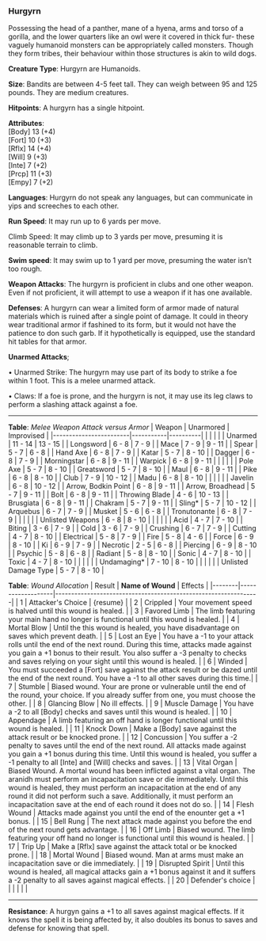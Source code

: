 ### Hurgyrn
Possessing the head of a panther, mane of a hyena, arms and torso of a gorilla, and the lower quarters like an owl were it covered in thick fur- these vaguely humanoid monsters can be appropriately called monsters. Though they form tribes, their behaviour within those structures is akin to wild dogs. 

**Creature Type**: Hurgyrn are Humanoids.

**Size**: Bandits are between 4-5 feet tall. They can weigh between 95 and 125 pounds. They are medium creatures.

**Hitpoints**: A hurgyrn has a single hitpoint.

**Attributes**:  
[Body] 13 (+4)  
[Fort] 10 (+3)  
[Rflx] 14 (+4)  
[Will] 9  (+3)  
[Inte] 7  (+2)  
[Prcp] 11 (+3)  
[Empy] 7  (+2)  

**Languages**: Hurgyrn do not speak any languages, but can communicate in yips and screeches to each other.

**Run Speed**: It may run up to 6 yards per move.

Climb Speed: It may climb up to 3 yards per move, presuming it is reasonable terrain to climb.

**Swim speed**: It may swim up to 1 yard per move, presuming the water isn’t too rough.

**Weapon Attacks**: The hurgyrn is proficient in clubs and one other weapon. Even if not proficient, it will attempt to use a weapon if it has one available.

**Defenses**: A hurgyrn can wear a limited form of armor made of natural materials which is ruined after a single point of damage. It could in theory wear traditional armor if fashined to its form, but it would not have the patience to don such garb. If it hypothetically is equipped, use the standard hit tables for that armor.

**Unarmed Attacks**;

 • Unarmed Strike: The hurgyrn may use part of its body to strike a foe within 1 foot. This is a melee unarmed attack.

 • Claws: If a foe is prone, and the hurgyrn is not, it may use its leg claws to perform a slashing attack against a foe.

---------------------

**Table**: *Melee Weapon Attack versus Armor*
| Weapon                 | Unarmored | Improvised |
|------------------------|-----------|----------|
|                        |           |          |
| Unarmed                | 11 - 14   | 13 - 15  |
| Longsword              | 6 - 8     | 7 - 9   |
| Mace                   | 7 - 9    | 9 - 11  |
| Spear                  | 5 - 7     | 6 - 8   |
| Hand Axe               | 6 - 8     | 7 - 9   |
| Katar                  | 5 - 7     | 8 - 10   |
| Dagger                 | 6 - 8     | 7 - 9   |
| Morningstar            | 6 - 8     | 9 - 11  |
| Warpick                | 6 - 8     | 9 - 11   |
|                        |           |          |
| Pole Axe               | 5 - 7     | 8 - 10   |
| Greatsword             | 5 - 7     | 8 - 10   |
| Maul                   | 6 - 8     | 9 - 11   |
| Pike                   | 6 - 8     | 8 - 10    |
| Club                   | 7 - 9    | 10 - 12  |
| Madu                   | 6 - 8     | 8 - 10   |
|                        |           |          |
| Javelin                | 6 - 8    | 10 - 12   |
| Arrow, Bodkin Point    | 6 - 8    | 9 - 11   |
| Arrow, Broadhead       | 5 - 7     | 9 - 11   |
| Bolt                   | 6 - 8    | 9 - 11   |
| Throwing Blade         | 4 - 6     | 10 - 13  |
| Brusgiata              | 6 - 8    | 9 - 11   |
| Chakram                | 5 - 7     | 9 - 11   |
| Sling*                 | 5 - 7     | 10 - 12  |
| Arquebus               | 6 - 7     | 7 - 9   |
| Musket                 | 5 - 6     | 6 - 8   |
| Tronutonante           | 6 - 8     | 7 - 9   |
|                        |           |          |
| Unlisted Weapons       | 6 - 8     | 8 - 10   |
|                        |           |          |
| Acid                   | 4 - 7     | 7 - 10   |
| Biting                 | 3 - 6     | 7 - 9    |
| Cold                   | 3 - 6     | 7 - 9    |
| Crushing               | 6 - 7     | 7 - 9    |
| Cutting                | 4 - 7     | 8 - 10   |
| Electrical             | 5 - 8     | 7 - 9    |
| Fire                   | 5 - 8     | 4 - 6    |
| Force                  | 6 - 9     | 8 - 10   |
| Ki                     | 6 - 9     | 7 - 9    |
| Necrotic               | 2 - 5     | 6 - 8    |
| Piercing               | 6 - 9     | 8 - 10   |
| Psychic                | 5 - 8     | 6 - 8    |
| Radiant                | 5 - 8     | 8 - 10   |
| Sonic                  | 4 - 7     | 8 - 10   |
| Toxic                  | 4 - 7     | 8 - 10   |
|                        |           |          |
| Undamaging*            | 7 - 10    | 8 - 10   |
|                        |           |          |
| Unlisted Damage Type   | 5 - 7     | 8 - 10   |

**Table**: *Wound Allocation*
| Result | **Name of Wound** | Effects                                                        |
|--------|-------------------|----------------------------------------------------------------|
|   1    | Attacker's Choice |      {resume}                                                          |
|   2    | Crippled          | Your movement speed is halved until this wound is healed.      |
|   3    | Favored Limb      | The limb featuring your main hand no longer is functional until this wound is healed. |
|   4    | Mortal Blow       | Until the this wound is healed, you have disadvantage on saves which prevent death. |
|   5    | Lost an Eye       | You have a -1 to your attack rolls until the end of the next round. During this time, attacks made against you gain a +1 bonus to their result. You also suffer a -3 penalty to checks and saves relying on your sight until this wound is healed. |
|   6    | Winded            | You must succeeded a [Fort] save against the attack result or be dazed until the end of the next round. You have a -1 to all other saves during this time.|
|   7    | Stumble | Biased wound. Your are prone or vulnerable until the end of the round, your choice. If you already suffer from one, you must choose the other. |
|   8    | Glancing Blow     | No ill effects.                                     |
|   9    | Muscle Damage     | You have a -2 to all [Body] checks and saves until this wound is healed. |
|   10   | Appendage         | A limb featuring an off hand is longer functional until this wound is healed. |
|   11   | Knock Down | Make a [Body] save against the attack result  or be knocked prone. |
|   12   | Concussion | You suffer a -2 penalty to saves until the end of the next round. All attacks made against you gain a +1 bonus during this time. Until this wound is healed, you suffer a -1 penalty to all [Inte] and [Will] checks and saves. |
|   13   | Vital Organ | Biased Wound. A mortal wound has been inflicted against a vital organ. The aranidh must perform an incapacitation save or die immediately. Until this wound is healed, they must perform an incapacitation at the end of any round it did not perform such a save. Additionally, it must perform an incapacitation save at the end of each round it does not do so.  |
|   14   | Flesh Wound | Attacks made against you until the end of the enounter get a +1 bonus. |
|   15   | Bell Rung | The next attack made against you before the end of the next round gets advantage.  |
|   16   | Off Limb | Biased wound. The limb featuring your off hand no longer is functional until this wound is healed. |
|   17   | Trip Up           | Make a [Rflx] save against the attack total or be knocked prone.                                  |
|   18   | Mortal Wound | Biased wound. Man at arms must make an incapacitation save or die immediately. |
|   19   | Disrupted Spirit | Until this wound is healed, all magical attacks gain a +1 bonus against it and it suffers a -2 penalty to all saves against magical effects. |
|   20   | Defender's choice |                                   |
|        |                                                |                                   |

---------------------

**Resistance**: A hurgyn gains a +1 to all saves against magical effects. If it knows the spell it is being affected by, it also doubles its bonus to saves and defense for knowing that spell.
